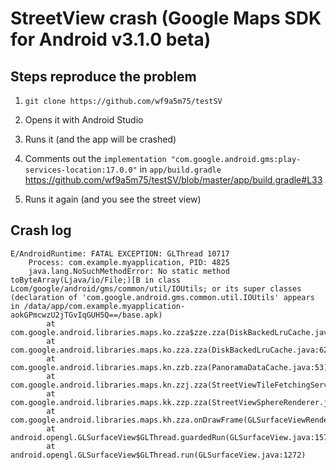 # StreetView crash (Google Maps SDK for Android v3.1.0 beta)

## Steps reproduce the problem

1. `git clone https://github.com/wf9a5m75/testSV`

2. Opens it with Android Studio

3. Runs it (and the app will be crashed)

4. Comments out the `implementation "com.google.android.gms:play-services-location:17.0.0"` in `app/build.gradle`
https://github.com/wf9a5m75/testSV/blob/master/app/build.gradle#L33

5. Runs it again (and you see the street view)

## Crash log

```
E/AndroidRuntime: FATAL EXCEPTION: GLThread 10717
    Process: com.example.myapplication, PID: 4825
    java.lang.NoSuchMethodError: No static method toByteArray(Ljava/io/File;)[B in class Lcom/google/android/gms/common/util/IOUtils; or its super classes (declaration of 'com.google.android.gms.common.util.IOUtils' appears in /data/app/com.example.myapplication-aokGPmcwzU2jTGvIqGUH5Q==/base.apk)
        at com.google.android.libraries.maps.ko.zza$zze.zza(DiskBackedLruCache.java:2)
        at com.google.android.libraries.maps.ko.zza.zza(DiskBackedLruCache.java:62)
        at com.google.android.libraries.maps.kn.zzb.zza(PanoramaDataCache.java:53)
        at com.google.android.libraries.maps.kn.zzj.zza(StreetViewTileFetchingService.java:30)
        at com.google.android.libraries.maps.kk.zzp.zza(StreetViewSphereRenderer.java:63)
        at com.google.android.libraries.maps.kh.zza.onDrawFrame(GLSurfaceViewRenderer.java:158)
        at android.opengl.GLSurfaceView$GLThread.guardedRun(GLSurfaceView.java:1573)
        at android.opengl.GLSurfaceView$GLThread.run(GLSurfaceView.java:1272)
```
